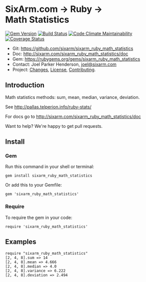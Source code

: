 # SixArm.com → Ruby → <br> Math Statistics

<!--header-open-->

[![Gem Version](https://badge.fury.io/rb/sixarm_ruby_math_statistics.svg)](http://badge.fury.io/rb/sixarm_ruby_math_statistics)
[![Build Status](https://travis-ci.org/SixArm/sixarm_ruby_math_statistics.png)](https://travis-ci.org/SixArm/sixarm_ruby_math_statistics)
[![Code Climate Maintainability](https://api.codeclimate.com/v1/badges/$id/maintainability)](https://codeclimate.com/github/SixArm/$dir/maintainability)
[![Coverage Status](https://coveralls.io/repos/SixArm/sixarm_ruby_math_statistics/badge.svg?branch=master&service=github)](https://coveralls.io/github/SixArm/sixarm_ruby_math_statistics?branch=master)

* Git: <https://github.com/sixarm/sixarm_ruby_math_statistics>
* Doc: <http://sixarm.com/sixarm_ruby_math_statistics/doc>
* Gem: <https://rubygems.org/gems/sixarm_ruby_math_statistics>
* Contact: Joel Parker Henderson, <joel@sixarm.com>
* Project: [Changes](CHANGES.md), [License](LICENSE.md), [Contributing](CONTRIBUTING.md).

<!--header-shut-->


## Introduction

Math statistics methods: sum, mean, median, variance, deviation.

See http://pallas.telperion.info/ruby-stats/

For docs go to <http://sixarm.com/sixarm_ruby_math_statistics/doc>

Want to help? We're happy to get pull requests.


<!--install-opent-->

## Install

### Gem

Run this command in your shell or terminal:

    gem install sixarm_ruby_math_statistics

Or add this to your Gemfile:

    gem 'sixarm_ruby_math_statistics'

### Require

To require the gem in your code:

    require 'sixarm_ruby_math_statistics'

<!--install-shut-->


## Examples

    require "sixarm_ruby_math_statistics"
	[2, 4, 8].sum => 14
    [2, 4, 8].mean => 4.666
    [2, 4, 8].median => 4.0
    [2, 4, 8].variance => 6.222
    [2, 4, 8].deviation => 2.494
